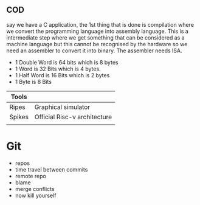 ## COD
say we have a C application, the 1st thing that is done is compilation where we convert the programming language into assembly language. This is a intermediate step where we get something that can be considered as a machine language but this cannot be recognised by the hardware so we need an assembler to convert it into binary. The assembler needs ISA.

- 1 Double Word is 64 bits which is 8 bytes
- 1 Word is 32 Bits which is 4 bytes.
- 1 Half Word is 16 Bits which is 2 bytes
- 1 Byte is 8 Bits


| Tools  |                              |
| ------ | ---------------------------- |
| Ripes  | Graphical simulator          |
| Spikes | Official Risc-v architecture |
|        |                              |


# Git 
- repos 
- time travel between commits 
- remote repo
- blame
- merge conflicts
- now kill yourself 
